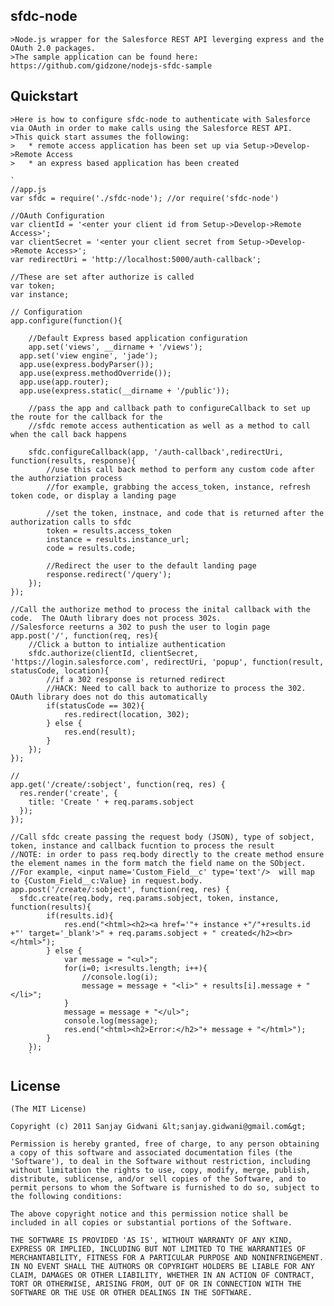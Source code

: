 ## sfdc-node
	>Node.js wrapper for the Salesforce REST API leverging express and the OAuth 2.0 packages.  
	>The sample application can be found here: https://github.com/gidzone/nodejs-sfdc-sample

## Quickstart
	>Here is how to configure sfdc-node to authenticate with Salesforce via OAuth in order to make calls using the Salesforce REST API.
	>This quick start assumes the following:
	>	* remote access application has been set up via Setup->Develop->Remote Access
	>	* an express based application has been created
	
	`
	//app.js
	var sfdc = require('./sfdc-node'); //or require('sfdc-node')
	
	//OAuth Configuration
	var clientId = '<enter your client id from Setup->Develop->Remote Access>';
	var clientSecret = '<enter your client secret from Setup->Develop->Remote Access>';
	var redirectUri = 'http://localhost:5000/auth-callback';
	
	//These are set after authorize is called
	var token;
	var instance;

	// Configuration
	app.configure(function(){
	  
		//Default Express based application configuration
		app.set('views', __dirname + '/views');
	  app.set('view engine', 'jade');
	  app.use(express.bodyParser());
	  app.use(express.methodOverride());
	  app.use(app.router);
	  app.use(express.static(__dirname + '/public'));

		//pass the app and callback path to configureCallback to set up the route for the callback for the 
		//sfdc remote access authentication as well as a method to call when the call back happens
		
		sfdc.configureCallback(app, '/auth-callback',redirectUri, function(results, response){
			//use this call back method to perform any custom code after the authorziation process 
			//for example, grabbing the access_token, instance, refresh token code, or display a landing page

			//set the token, instnace, and code that is returned after the authorization calls to sfdc
			token = results.access_token
			instance = results.instance_url;
			code = results.code;
			
			//Redirect the user to the default landing page
			response.redirect('/query');
		});
	});
	
	//Call the authorize method to process the inital callback with the code.  The OAuth library does not process 302s.  
	//Salesforce reeturns a 302 to push the user to login page
	app.post('/', function(req, res){
		//Click a button to intialize authentication
		sfdc.authorize(clientId, clientSecret, 'https://login.salesforce.com', redirectUri, 'popup', function(result, statusCode, location){
			//if a 302 response is returned redirect
			//HACK: Need to call back to authorize to process the 302.  OAuth library does not do this automatically
			if(statusCode == 302){
				res.redirect(location, 302);
			} else {
				res.end(result);
			}
		});
	});
	
	//
	app.get('/create/:sobject', function(req, res) {
	  res.render('create', {
	    title: 'Create ' + req.params.sobject
	  });
	});

	//Call sfdc create passing the request body (JSON), type of sobject, token, instance and callback fucntion to process the result
	//NOTE: in order to pass req.body directly to the create method ensure the element names in the form match the field name on the SObject.  
	//For example, <input name='Custom_Field__c' type='text'/>  will map to {Custom_Field__c:Value} in request.body.
	app.post('/create/:sobject', function(req, res) {
	  sfdc.create(req.body, req.params.sobject, token, instance, function(results){
			if(results.id){
				res.end("<html><h2><a href='"+ instance +"/"+results.id +"' target='_blank'>" + req.params.sobject + " created</h2><br></html>");
			} else {
				var message = "<ul>";
				for(i=0; i<results.length; i++){				
					//console.log(i);
					message = message + "<li>" + results[i].message + "</li>";
				}
				message = message + "</ul>";
				console.log(message);
				res.end("<html><h2>Error:</h2>"+ message + "</html>");
			}
		});
		`
## License 

	(The MIT License)

	Copyright (c) 2011 Sanjay Gidwani &lt;sanjay.gidwani@gmail.com&gt;

	Permission is hereby granted, free of charge, to any person obtaining
	a copy of this software and associated documentation files (the
	'Software'), to deal in the Software without restriction, including
	without limitation the rights to use, copy, modify, merge, publish,
	distribute, sublicense, and/or sell copies of the Software, and to
	permit persons to whom the Software is furnished to do so, subject to
	the following conditions:

	The above copyright notice and this permission notice shall be
	included in all copies or substantial portions of the Software.

	THE SOFTWARE IS PROVIDED 'AS IS', WITHOUT WARRANTY OF ANY KIND,
	EXPRESS OR IMPLIED, INCLUDING BUT NOT LIMITED TO THE WARRANTIES OF
	MERCHANTABILITY, FITNESS FOR A PARTICULAR PURPOSE AND NONINFRINGEMENT.
	IN NO EVENT SHALL THE AUTHORS OR COPYRIGHT HOLDERS BE LIABLE FOR ANY
	CLAIM, DAMAGES OR OTHER LIABILITY, WHETHER IN AN ACTION OF CONTRACT,
	TORT OR OTHERWISE, ARISING FROM, OUT OF OR IN CONNECTION WITH THE
	SOFTWARE OR THE USE OR OTHER DEALINGS IN THE SOFTWARE.
	
	